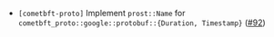 - `[cometbft-proto]` Implement `prost::Name` for
  `cometbft_proto::google::protobuf::{Duration, Timestamp}`
  ([\#92](https://github.com/cometbft/cometbft-rs/issues/92))
